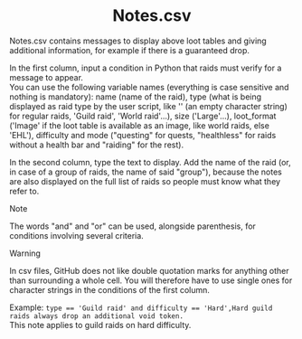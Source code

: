 <div align="center">

# Notes.csv

</div>

Notes.csv contains messages to display above loot tables and giving additional information, for example if there is a guaranteed drop.

In the first column, input a condition in Python that raids must verify for a message to appear.<br>
You can use the following variable names (everything is case sensitive and nothing is mandatory): name (name of the raid), type (what is being displayed as raid type by the user script, like '' (an empty character string) for regular raids, 'Guild raid', 'World raid'...), size ('Large'...), loot_format ('Image' if the loot table is available as an image, like world raids, else 'EHL'), difficulty and mode ("questing" for quests, "healthless" for raids without a health bar and "raiding" for the rest).

In the second column, type the text to display. Add the name of the raid (or, in case of a group of raids, the name of said "group"), because the notes are also displayed on the full list of raids so people must know what they refer to.

> [!Note]
> The words "and" and "or" can be used, alongside parenthesis, for conditions involving several criteria.

> [!Warning]
> In csv files, GitHub does not like double quotation marks for anything other than surrounding a whole cell. You will therefore have to use single ones for character strings in the conditions of the first column.

Example: ```type == 'Guild raid' and difficulty == 'Hard',Hard guild raids always drop an additional void token.```<br>
This note applies to guild raids on hard difficulty.
